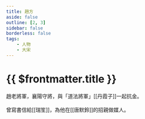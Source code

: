 ```yaml
---
title: 趙方
aside: false
outline: [2, 3]
sidebar: false
borderless: false
tags:
    - 人物
    - 大宋
---
```


# {{ $frontmatter.title }}

趙老將軍，襄陽守將，與「道法將軍」[[丹霞子]]一起抗金。
<br><br>
曾寫書信給[[瑞笙]]，為他在[[唐默鈴]]的招親做媒人。